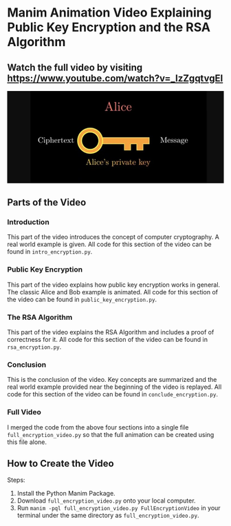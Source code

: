 # Manim Animation Video Explaining Public Key Encryption and the RSA Algorithm

## Watch the full video by visiting https://www.youtube.com/watch?v=_IzZgqtvgEI

![Video Cover](video_cover.jpg)

## Parts of the Video
### Introduction

This part of the video introduces the concept of computer cryptography. A real world example is given. All code for this section of the video can be found in `intro_encryption.py`.

### Public Key Encryption

This part of the video explains how public key encryption works in general. The classic Alice and Bob example is animated. All code for this section of the video can be found in `public_key_encryption.py`.

### The RSA Algorithm

This part of the video explains the RSA Algorithm and includes a proof of correctness for it. All code for this section of the video can be found in `rsa_encryption.py`.

### Conclusion

This is the conclusion of the video. Key concepts are summarized and the real world example provided near the beginning of the video is replayed. All code for this section of the video can be found in `conclude_encryption.py`.

### Full Video

I merged the code from the above four sections into a single file `full_encryption_video.py` so that the full animation can be created using this file alone.

## How to Create the Video

Steps:
1. Install the Python Manim Package.
2. Download `full_encryption_video.py` onto your local computer.
3. Run `manim -pql full_encryption_video.py FullEncryptionVideo` in your terminal under the same directory as `full_encryption_video.py`.
